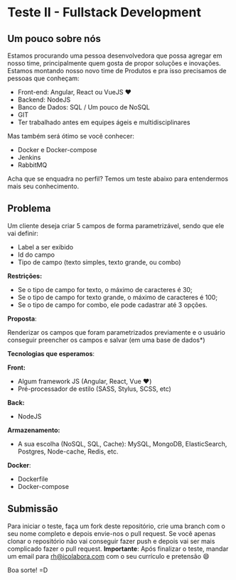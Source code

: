 # Teste II - Fullstack Development

## Um pouco sobre nós

Estamos procurando uma pessoa desenvolvedora que possa agregar em nosso time, principalmente quem gosta de propor soluções e inovações. Estamos montando nosso novo time de Produtos e pra isso precisamos de pessoas que conheçam:

- Front-end: Angular, React ou VueJS ♥️
- Backend: NodeJS 
- Banco de Dados: SQL / Um pouco de NoSQL
- GIT
- Ter trabalhado antes em equipes ágeis e multidisciplinares


Mas também será ótimo se você conhecer:

- Docker e Docker-compose
- Jenkins
- RabbitMQ

Acha que se enquadra no perfil? Temos um teste abaixo para entendermos mais seu conhecimento.


## Problema

Um cliente deseja criar 5 campos de forma parametrizável, sendo que ele vai definir:
- Label a ser exibido
- Id do campo
- Tipo de campo (texto simples, texto grande, ou combo)

**Restrições:**
- Se o tipo de campo for texto, o máximo de caracteres é 30;
- Se o tipo de campo for texto grande, o máximo de caracteres é 100;
- Se o tipo de campo for combo, ele pode cadastrar até 3 opções.

**Proposta**:

Renderizar os campos que foram parametrizados previamente e o usuário conseguir preencher os campos e salvar (em uma base de dados*)

**Tecnologias que esperamos**:

**Front:**
- Algum framework JS (Angular, React, Vue ♥️)
- Pré-processador de estilo (SASS, Stylus, SCSS, etc)

**Back:**
- NodeJS

**Armazenamento:**
- A sua escolha (NoSQL, SQL, Cache): MySQL, MongoDB, ElasticSearch, Postgres, Node-cache, Redis, etc.

**Docker**:
- Dockerfile
- Docker-compose


## Submissão
Para iniciar o teste, faça um fork deste repositório, crie uma branch com o seu nome completo e depois envie-nos o pull request. Se você apenas clonar o repositório não vai conseguir fazer push e depois vai ser mais complicado fazer o pull request. **Importante**: Após finalizar o teste, mandar um email para rh@icolabora.com com o seu currículo e pretensão 😄

Boa sorte! =D
